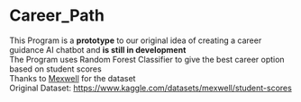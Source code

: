 # Career_Path
This Program is a <b>prototype</b> to our original idea of creating a career guidance AI chatbot and <b>is still in development</b><br>
The Program uses Random Forest Classifier to give the best career option based on student scores <br>
Thanks to <a href="https://www.kaggle.com/mexwell">Mexwell</a> for the dataset <br>
Original Dataset: <a href="https://www.kaggle.com/datasets/mexwell/student-scores">https://www.kaggle.com/datasets/mexwell/student-scores</a>
